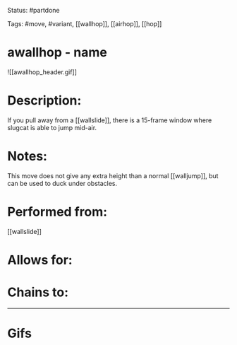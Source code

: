 Status: #partdone 

Tags: #move, #variant, [[wallhop]], [[airhop]], [[hop]]

# awallhop - name
![[awallhop_header.gif]]
# Description:
If you pull away from a [[wallslide]], there is a 15-frame window where slugcat is able to jump mid-air.

# Notes:
This move does not give any extra height than a normal [[walljump]], but can be used to duck under obstacles.

# Performed from:
[[wallslide]]

# Allows for:


# Chains to:


___
# Gifs
